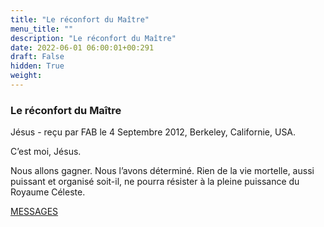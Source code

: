 ```yaml
---
title: "Le réconfort du Maître"
menu_title: ""
description: "Le réconfort du Maître"
date: 2022-06-01 06:00:01+00:291
draft: False
hidden: True
weight:
---
```

### Le réconfort du Maître

Jésus - reçu par FAB le 4 Septembre 2012, Berkeley, Californie, USA.

C’est moi, Jésus.

Nous allons gagner. Nous l’avons déterminé. Rien de la vie mortelle, aussi puissant et organisé soit-il, ne pourra résister à la pleine puissance du Royaume Céleste.

[MESSAGES](fr-contemporary-messages/fr-contemporary-messages-by-date-order/fr-contemporary-messages-2012/)
